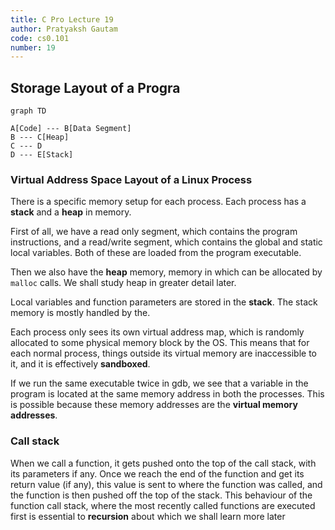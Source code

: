 ```yaml
---
title: C Pro Lecture 19
author: Pratyaksh Gautam
code: cs0.101
number: 19
---
```


## Storage Layout of a Progra

```mermaid
graph TD

A[Code] --- B[Data Segment]
B --- C[Heap]
C --- D
D --- E[Stack]
```

### Virtual Address Space Layout of a Linux Process

There is a specific memory setup for each process. Each process has a **stack** and a **heap** in memory.

First of all, we have a read only segment, which contains the program instructions, and a read/write segment, which contains the global and static local variables. 
Both of these are loaded from the program executable.

Then we also have the **heap** memory, memory in which can be allocated by `malloc` calls. We shall study heap in greater detail later.

Local variables and function parameters are stored in the **stack**. The stack memory is mostly handled by the.


Each process only sees its own virtual address map, which is randomly allocated to some physical memory block by the OS.
This means that for each normal process, things outside its virtual memory are inaccessible to it, and it is effectively **sandboxed**.

If we run the same executable twice in gdb, we see that a variable in the program is located at the same memory address in both the processes. This is possible because these memory addresses are the **virtual memory addresses**.

### Call stack

When we call a function, it gets pushed onto the top of the call stack, with its parameters if any. Once we reach the end of the function and get its return value (if any), this value is sent to where the function was called, and the function is then pushed off the top of the stack.
This behaviour of the function call stack, where the most recently called functions are executed first is essential to **recursion** about which we shall learn more later

